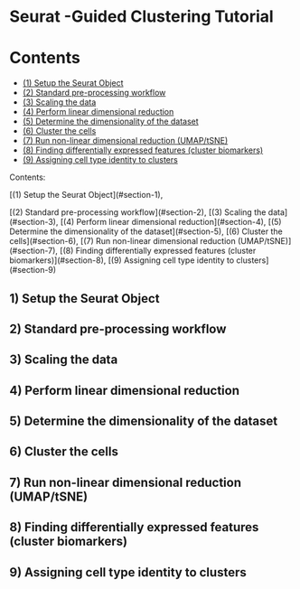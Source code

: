 # Seurat -Guided Clustering Tutorial 
# Contents
- <span style="color: red;">[(1) Setup the Seurat Object](#section-1)</span>
- <span style="color: orange;">[(2) Standard pre-processing workflow](#section-2)</span>
- <span style="color: yellow;">[(3) Scaling the data](#section-3)</span>
- <span style="color: green;">[(4) Perform linear dimensional reduction](#section-4)</span>
- <span style="color: blue;">[(5) Determine the dimensionality of the dataset](#section-5)</span>
- <span style="color: indigo;">[(6) Cluster the cells](#section-6)</span>
- <span style="color: violet;">[(7) Run non-linear dimensional reduction (UMAP/tSNE)](#section-7)</span>
- <span style="color: purple;">[(8) Finding differentially expressed features (cluster biomarkers)](#section-8)</span>
- <span style="color: pink;">[(9) Assigning cell type identity to clusters](#section-9)</span>



Contents:
<p style="colour: blue;"> [(1) Setup the Seurat Object](#section-1),</p> [(2) Standard pre-processing workflow](#section-2), [(3) Scaling the data](#section-3), [(4) Perform linear dimensional reduction](#section-4), [(5) Determine the dimensionality of the dataset](#section-5), [(6) Cluster the cells](#section-6), [(7) Run non-linear dimensional reduction (UMAP/tSNE)](#section-7), [(8) Finding differentially expressed features (cluster biomarkers)](#section-8), [(9) Assigning cell type identity to clusters](#section-9)


## 1) Setup the Seurat Object 


## 2) Standard pre-processing workflow 

## 3) Scaling the data 

## 4) Perform linear dimensional reduction 

## 5) Determine the dimensionality of the dataset

## 6) Cluster the cells 

## 7) Run non-linear dimensional reduction (UMAP/tSNE)

## 8) Finding differentially expressed features (cluster biomarkers) 

## 9) Assigning cell type identity to clusters 
